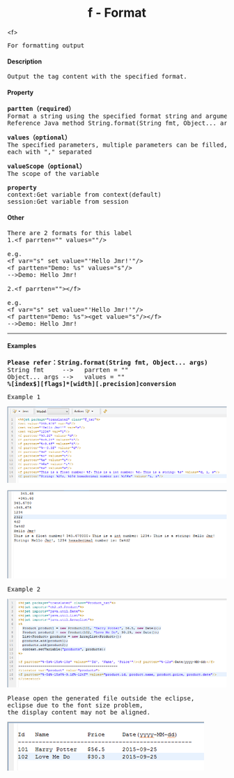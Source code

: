 # <div align="center">f - Format</div> #


&lt;f&gt;
<pre>
For formatting output
</pre>

#### Description ####

<pre>
Output the tag content with the specified format.
</pre>

#### Property ####

<pre>
<b>partten（required）</b>
Format a string using the specified format string and arguments
Reference Java method String.format(String fmt, Object... args)
</pre>

<pre>
<b>values（optional）</b>
The specified parameters, multiple parameters can be filled, 
each with "," separated
</pre>

<pre>
<b>valueScope（optional）</b>
The scope of the variable

<b>property</b>
context:Get variable from context(default)
session:Get variable from session
</pre>

#### Other ####

<pre>
There are 2 formats for this label
1.&lt;f parrten="" values=""/&gt;

e.g.
&lt;f var="s" set value="'Hello Jmr!'"/&gt;
&lt;f partten="Demo: %s" values="s"/&gt;
-->Demo: Hello Jmr!

2.&lt;f parrten=""&gt;&lt;/f&gt;

e.g.
&lt;f var="s" set value="'Hello Jmr!'"/&gt;
&lt;f partten="Demo: %s"&gt;&lt;get value="s"/&gt;&lt;/f&gt;
-->Demo: Hello Jmr!
</pre>

----------

#### Examples ####

<pre>
<b>Please refer：String.format(String fmt, Object... args)</b>
String fmt     --&gt;   parrten = ""
Object... args --&gt;   values = ""
<b>%[index$][flags]*[width][.precision]conversion</b>
</pre>

<pre>
Example 1
</pre>

![](image/f_tag_template1.png)

![](image/f_tag_result1.png)

<pre>
Example 2
</pre>

![](image/f_tag_template2.png)

<pre>
Please open the generated file outside the eclipse, 
eclipse due to the font size problem, 
the display content may not be aligned.
</pre>

![](image/f_tag_result2.png)




